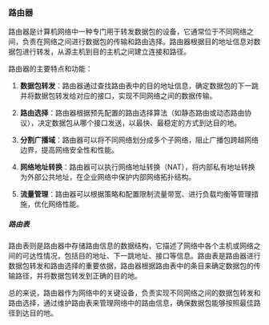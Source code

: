 ### 路由器
路由器是计算机网络中一种专门用于转发数据包的设备，它通常位于不同网络之间，负责在网络之间进行数据包的传输和路由选择。路由器根据目的地址信息对数据包进行转发，从源主机到目的主机之间建立连接和路径。

路由器的主要特点和功能：

1. **数据包转发**：路由器通过查找路由表中的目的地址信息，确定数据包的下一跳并将数据包转发给对应的接口，实现不同网络之间的数据传输。

2. **路由选择**：路由器根据预先配置的路由选择算法（如静态路由或动态路由协议），决定数据包从哪个接口发送，以最快、最稳定的方式到达目的地。

3. **分割广播域**：路由器可以将不同网络划分成多个子网络，阻止广播包跨越网络边界，提高网络安全性和性能。

4. **网络地址转换**：路由器可以执行网络地址转换（NAT），将内部私有地址转换为外部公共地址，在企业网络中保护内部网络拓扑结构。

5. **流量管理**：路由器可以根据策略和配置限制流量带宽、进行负载均衡等管理措施，优化网络性能。

##### 路由表
路由表则是路由器中存储路由信息的数据结构，它描述了网络中各个主机或网络之间的可达性情况，包括目的地址、下一跳地址、接口等信息。路由表是路由器进行数据包转发和路由选择的重要依据，路由器根据路由表中的条目来确定数据包的传输路径，并将数据包转发到正确的目的地。

总的来说，路由器作为网络中的关键设备，负责实现不同网络之间的数据包转发和路由选择，通过维护路由表来管理网络中的路由信息，确保数据包能够按照最佳路径到达目的地。